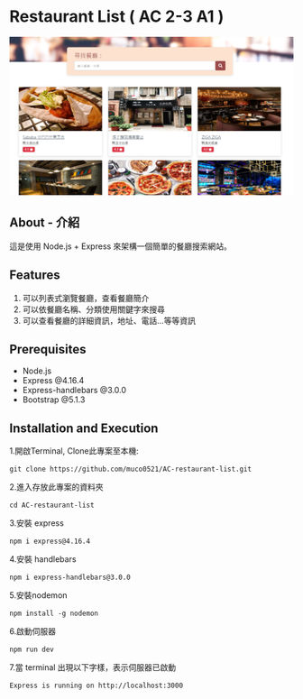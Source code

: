 # Restaurant List ( AC 2-3 A1 )

![image](https://raw.githubusercontent.com/muco0521/AC-restaurant-list/main/public/image/restaurant_list_image.png)

## About - 介紹
這是使用 Node.js + Express 來架構一個簡單的餐廳搜索網站。

## Features

1. 可以列表式瀏覽餐廳，查看餐廳簡介
2. 可以依餐廳名稱、分類使用關鍵字來搜尋
3. 可以查看餐廳的詳細資訊，地址、電話...等等資訊

## Prerequisites

* Node.js
* Express @4.16.4
* Express-handlebars @3.0.0
* Bootstrap @5.1.3

## Installation and Execution

1.開啟Terminal, Clone此專案至本機:
```
git clone https://github.com/muco0521/AC-restaurant-list.git
```

2.進入存放此專案的資料夾
```
cd AC-restaurant-list
```

3.安裝 express
```
npm i express@4.16.4
```

4.安裝 handlebars
```
npm i express-handlebars@3.0.0
```

5.安裝nodemon 
```
npm install -g nodemon
```

6.啟動伺服器
```
npm run dev 
```

7.當 terminal 出現以下字樣，表示伺服器已啟動
```
Express is running on http://localhost:3000
```